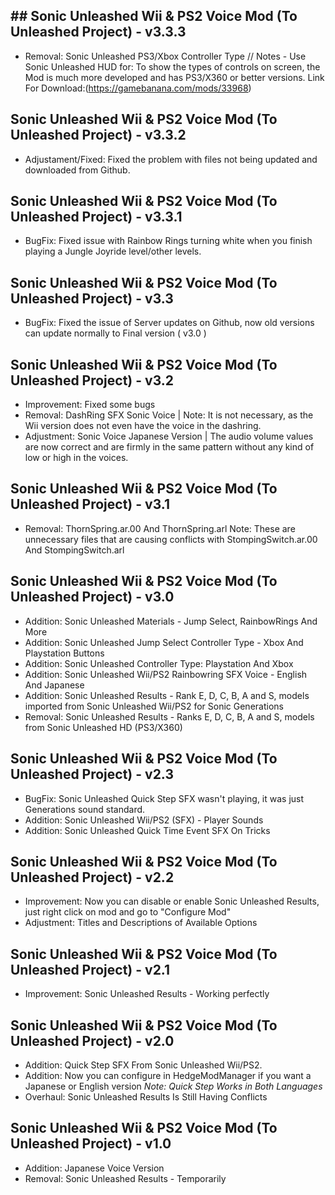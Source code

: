 ## ## Sonic Unleashed Wii & PS2 Voice Mod (To Unleashed Project) - v3.3.3

- Removal: Sonic Unleashed PS3/Xbox Controller Type // Notes - Use Sonic Unleashed HUD for: To show the types of controls on screen, the Mod is much more developed and has PS3/X360 or better versions. 
Link For Download:(https://gamebanana.com/mods/33968)


## Sonic Unleashed Wii & PS2 Voice Mod (To Unleashed Project) - v3.3.2

- Adjustament/Fixed: Fixed the problem with files not being updated and downloaded from Github.


## Sonic Unleashed Wii & PS2 Voice Mod (To Unleashed Project) - v3.3.1

- BugFix: Fixed issue with Rainbow Rings turning white when you finish playing a Jungle Joyride level/other levels.


## Sonic Unleashed Wii & PS2 Voice Mod (To Unleashed Project) - v3.3

- BugFix: Fixed the issue of Server updates on Github, now old versions can update normally to Final version ( v3.0 )


## Sonic Unleashed Wii & PS2 Voice Mod (To Unleashed Project) - v3.2

- Improvement: Fixed some bugs
- Removal: DashRing SFX Sonic Voice | Note: It is not necessary, as the Wii version does not even have the voice in the dashring.
- Adjustment: Sonic Voice Japanese Version | The audio volume values ​are now correct and are firmly in the same pattern without any kind of low or high in the voices.


## Sonic Unleashed Wii & PS2 Voice Mod (To Unleashed Project) - v3.1

- Removal: ThornSpring.ar.00 And ThornSpring.arl
  Note: These are unnecessary files that are causing conflicts with StompingSwitch.ar.00 And StompingSwitch.arl


## Sonic Unleashed Wii & PS2 Voice Mod (To Unleashed Project) - v3.0

- Addition: Sonic Unleashed Materials - Jump Select, RainbowRings And More
- Addition: Sonic Unleashed Jump Select Controller Type - Xbox And Playstation Buttons
- Addition: Sonic Unleashed Controller Type: Playstation And Xbox
- Addition: Sonic Unleashed Wii/PS2 Rainbowring SFX Voice - English And Japanese
- Addition: Sonic Unleashed Results - Rank E, D, C, B, A and S, models imported from Sonic Unleashed Wii/PS2 for Sonic Generations
- Removal: Sonic Unleashed Results - Ranks E, D, C, B, A and S, models from Sonic Unleashed HD (PS3/X360)


## Sonic Unleashed Wii & PS2 Voice Mod (To Unleashed Project) - v2.3

- BugFix: Sonic Unleashed Quick Step SFX wasn't playing, it was just Generations sound standard.
- Addition: Sonic Unleashed Wii/PS2 (SFX) - Player Sounds
- Addition: Sonic Unleashed Quick Time Event SFX On Tricks


## Sonic Unleashed Wii & PS2 Voice Mod (To Unleashed Project) - v2.2

- Improvement: Now you can disable or enable Sonic Unleashed Results, just right click on mod and go to "Configure Mod"
- Adjustment: Titles and Descriptions of Available Options


## Sonic Unleashed Wii & PS2 Voice Mod (To Unleashed Project) - v2.1

- Improvement: Sonic Unleashed Results - Working perfectly


## Sonic Unleashed Wii & PS2 Voice Mod (To Unleashed Project) - v2.0

- Addition: Quick Step SFX From Sonic Unleashed Wii/PS2.
- Addition: Now you can configure in HedgeModManager if you want a Japanese or English version *Note: Quick Step Works in Both Languages*
- Overhaul: Sonic Unleashed Results Is Still Having Conflicts 


## Sonic Unleashed Wii & PS2 Voice Mod (To Unleashed Project) - v1.0

- Addition: Japanese Voice Version
- Removal: Sonic Unleashed Results - Temporarily
